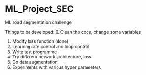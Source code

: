 # ML_Project_SEC
ML road segmentation challenge


Things to be developed:
0. Clean the code, change some variables
1. Modify loss function (done)
2. Learning rate control and loop control
3. Write test programme
4. Try different network architecture, loss
5. Do data augmentation
6. Experiments with various hyper parameters
